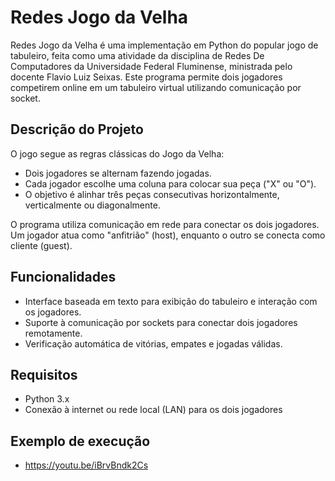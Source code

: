 # Redes Jogo da Velha 
  Redes Jogo da Velha é uma implementação em Python do popular jogo de tabuleiro, feita como uma atividade da disciplina de Redes De Computadores da Universidade Federal Fluminense, ministrada pelo docente Flavio Luiz Seixas. Este programa permite dois jogadores competirem online em um tabuleiro virtual utilizando comunicação por socket.

## Descrição do Projeto
O jogo segue as regras clássicas do Jogo da Velha:
- Dois jogadores se alternam fazendo jogadas.
- Cada jogador escolhe uma coluna para colocar sua peça ("X" ou "O").
- O objetivo é alinhar três peças consecutivas horizontalmente, verticalmente ou diagonalmente.

O programa utiliza comunicação em rede para conectar os dois jogadores. Um jogador atua como "anfitrião" (host), enquanto o outro se conecta como cliente (guest).

## Funcionalidades
- Interface baseada em texto para exibição do tabuleiro e interação com os jogadores.
- Suporte à comunicação por sockets para conectar dois jogadores remotamente.
- Verificação automática de vitórias, empates e jogadas válidas.

## Requisitos
- Python 3.x
- Conexão à internet ou rede local (LAN) para os dois jogadores

## Exemplo de execução

- https://youtu.be/iBrvBndk2Cs
